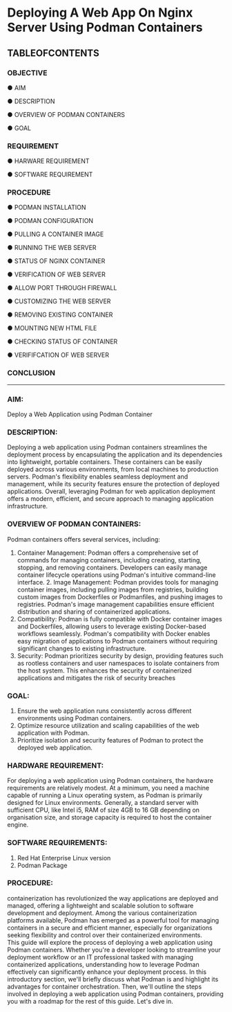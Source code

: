 # Deploying A Web App On Nginx Server Using Podman Containers #
## TABLEOFCONTENTS ##
 
### OBJECTIVE ###

●	AIM

●	DESCRIPTION

●	OVERVIEW OF PODMAN CONTAINERS

●	GOAL

### REQUIREMENT ###

●	HARWARE REQUIREMENT  

●	SOFTWARE REQUIREMENT

### PROCEDURE ###

●	PODMAN INSTALLATION 

●	PODMAN CONFIGURATION 

●	PULLING A CONTAINER IMAGE 

● RUNNING THE WEB SERVER 

●	STATUS OF NGINX CONTAINER 

●	VERIFICATION OF WEB SERVER 

●	ALLOW PORT THROUGH FIREWALL 

●	CUSTOMIZING THE WEB SERVER 

●	REMOVING EXISTING CONTAINER 

●	MOUNTING NEW HTML FILE 

●	CHECKING STATUS OF CONTAINER 

●	VERIFIFCATION OF WEB SERVER 

### CONCLUSION ###
 
 -----------------------------------------------

 
 
### AIM: ###

Deploy a Web Application using Podman Container

### DESCRIPTION: ###

Deploying a web application using Podman containers streamlines the deployment process by encapsulating the application and its dependencies into lightweight, portable containers. These containers can be easily deployed across various environments, from local machines to production servers. Podman's flexibility enables seamless deployment and management, while its security features ensure the protection of deployed applications. Overall, leveraging Podman for web application deployment offers a modern, efficient, and secure approach to managing application infrastructure. 

### OVERVIEW OF PODMAN CONTAINERS: ###

Podman containers offers several services, including: 
1. Container Management: Podman offers a comprehensive set of commands for managing containers, including creating, starting, stopping, and removing containers. Developers can easily manage container lifecycle operations using Podman's intuitive command-line interface. 2. Image Management: Podman provides tools for managing container images, including pulling images from registries, building custom images from Dockerfiles or Podmanfiles, and pushing images to registries. Podman's image management capabilities ensure efficient distribution and sharing of containerized applications. 
3.	Compatibility: Podman is fully compatible with Docker container images and Dockerfiles, allowing users to leverage existing Docker-based workflows seamlessly. Podman's compatibility with Docker enables easy migration of applications to Podman containers without requiring significant changes to existing infrastructure. 
4.	Security: Podman prioritizes security by design, providing features such as rootless containers and user namespaces to isolate containers from the host system. This enhances the security of containerized applications and mitigates the risk of security breaches 

### GOAL: ###

1.	Ensure the web application runs consistently across different environments using Podman containers.  	 	 	 	 	 	 	 	 	 	       
2.	Optimize resource utilization and scaling capabilities of the web application with Podman.
3. Prioritize isolation and security features of Podman to protect the deployed web application.
 	 
 
### HARDWARE REQUIREMENT: ### 

For deploying a web application using Podman containers, the hardware requirements are relatively modest. At a minimum, you need a machine capable of running a Linux operating system, as Podman is primarily designed for Linux environments. Generally, a standard server with sufficient CPU, like Intel i5, RAM of size 4GB to 16 GB depending on organisation size, and storage capacity is required to host the container engine.         
 	 	 	 	 	 	 	 	 	 	 	 
 	 	 	 	 	 	 	 	 	 	     
### SOFTWARE REQUIREMENTS: ### 	 	 	 	 	 	 
 	 	 	 	 	 	 	 	 	 	 	 	     
1.	Red Hat Enterprise Linux version 	 	 	 	 	 	 	 	     
2.	Podman Package 	 	 	 	 	 	 	 	 	 

### PROCEDURE: ###

containerization has revolutionized the way applications are deployed and managed, offering a lightweight and scalable solution to software development and deployment. Among the various containerization platforms available, Podman has emerged as a powerful tool for managing containers in a secure and efficient manner, especially for organizations seeking flexibility and control over their containerized environments. 	 	 	 	 	 	 	 	 	 	 	 	              
This guide will explore the process of deploying a web application using Podman containers. Whether you're a developer looking to streamline your deployment workflow or an IT professional tasked with managing containerized applications, understanding how to leverage Podman effectively can significantly enhance your deployment process.
In this introductory section, we'll briefly discuss what Podman is and highlight its advantages for container orchestration. Then, we'll outline the steps involved in deploying a web application using Podman containers, providing you with a roadmap for the rest of this guide. Let's dive in.  
